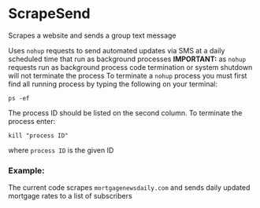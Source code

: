 # ScrapeSend
Scrapes a website and sends a group text message 

Uses `nohup` requests to send automated updates via SMS at a daily scheduled time that run as background processes
**IMPORTANT:** as `nohup` requests run as background process code termination or system shutdown will not terminate the process
To terminate a `nohup` process you must first find all running process by typing the following on your terminal:
```
ps -ef
```
The process ID should be listed on the second column. To terminate the process enter:
```
kill "process ID"
```
where `process ID` is the given ID

### Example:
The current code scrapes `mortgagenewsdaily.com` and sends daily updated mortgage rates to a list of subscribers
